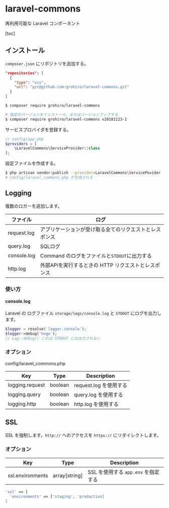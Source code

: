 # laravel-commons
再利用可能な Laravel コンポーネント

[toc]

## インストール
`composer.json` にリポジトリを追加する。

```json
"repositories": [          
  {                                                               
    "type": "vcs",                        
    "url": "git@github.com:grohiro/laravel-commons.git"
  }
]      
```

```bash
$ composer require grohiro/laravel-commons

# 指定のバージョンをインストール、またはバージョンアップする
$ composer require grohiro/laravel-commons v20181123-1
```

サービスプロバイダを登録する。

```php
// config/app.php
$providers = [
    \LaravelCommons\ServiceProvider::class
];
```

設定ファイルを作成する。

```bash
$ php artisan vendor:publish --provider=LaravelCommons\ServicePovider
# config/laravel_commons.php が生成される
```

## Logging

複数のロガーを追加します。

|ファイル|ログ|
|-------|---|
|request.log|アプリケーションが受け取る全てのリクエストとレスポンス|
|query.log|SQLログ|
|console.log|Command のログをファイルと`STDOUT`に出力する|
|http.log|外部APIを実行するときの HTTP リクエストとレスポンス|

### 使い方

#### console.log

Laravel の ログファイル `storage/logs/console.log` と `STDOUT` にログを出力します。

```php
$logger = resolve('logger.console');
$logger->debug('hoge');
// Log::debug() これは STDOUT には出力されない
```

### オプション

config/laravel_commons.php

|Key|Type|Description|
|---|----|-----------|
|logging.request|boolean|request.log を使用する|
|logging.query|boolean|query.log を使用する|
|logging.http|boolean|http.log を使用する|

## SSL

SSL を強制します。`http://` へのアクセスを `https://` にリダイレクトします。

### オプション

|Key|Type|Description|
|---|----|-----------|
|ssl.environments|array[string]|SSL を使用する `app.env` を指定する|

```php
'ssl' => [
  'environments' => ['staging', 'production]
]
```